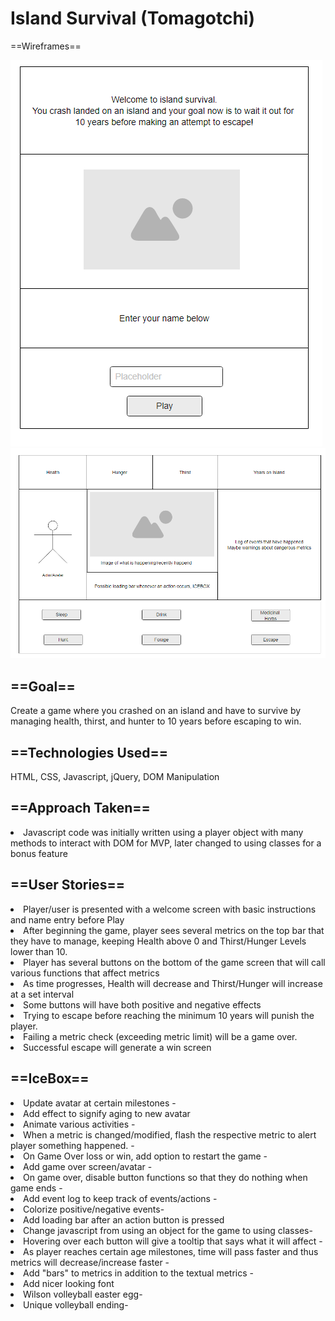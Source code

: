# Island Survival (Tomagotchi)
==Wireframes==

<img src="imgs/wireframeWelcome.png" alt="Welcome Wireframe">
<img src="imgs/wireframeMain.png" alt="Gameplay Wireframe">

<h2>==Goal==</h2>
Create a game where you crashed on an island and have to survive by managing health, thirst, and hunter to 10 years before escaping to win.

<h2>==Technologies Used==</h2>
HTML, CSS, Javascript, jQuery, DOM Manipulation

<h2>==Approach Taken==</h2>
<li>Javascript code was initially written using a player object with many methods to interact with DOM for MVP, later changed to using classes for a bonus feature </li>

<h2>==User Stories==</h2>
<li>Player/user is presented with a welcome screen with basic instructions and name entry before Play </li>
<li>After beginning the game, player sees several metrics on the top bar that they have to manage, keeping Health above 0 and Thirst/Hunger Levels lower than 10. </li>
<li>Player has several buttons on the bottom of the game screen that will call various functions that affect metrics </li>
<li>As time progresses, Health will decrease and Thirst/Hunger will increase at a set interval</li> 
<li>Some buttons will have both positive and negative effects </li>
<li>Trying to escape before reaching the minimum  10 years will punish the player. </li>
<li>Failing a metric check (exceeding metric limit) will be a game over. </li>
<li>Successful escape will generate a win screen</li>

<h2>==IceBox==</h2>
<li>Update avatar at certain milestones -</li>
     <li>Add effect to signify aging to new avatar</li>
<li>Animate various activities -</li>
<li>When a metric is changed/modified, flash the respective metric to alert player something happened. -</li>
<li>On Game Over loss or win, add option to restart the game -</li>
<li>Add game over screen/avatar -</li>
<li>On game over, disable button functions so that they do nothing when game ends -</li>
<li>Add event log to keep track of events/actions -</li>
        <li>Colorize positive/negative events-</li>
<li>Add loading bar after an action button is pressed</li>
<li>Change javascript from using an object for the game to using classes-</li>
<li>Hovering over each button will give a tooltip that says what it will affect -</li>
<li>As player reaches certain age milestones, time will pass faster and thus metrics will decrease/increase faster - </li>
<li>Add "bars" to metrics in addition to the textual metrics -</li>
<li>Add nicer looking font</li>
<li>Wilson volleyball easter egg-</li>
<li>Unique volleyball ending-</li>